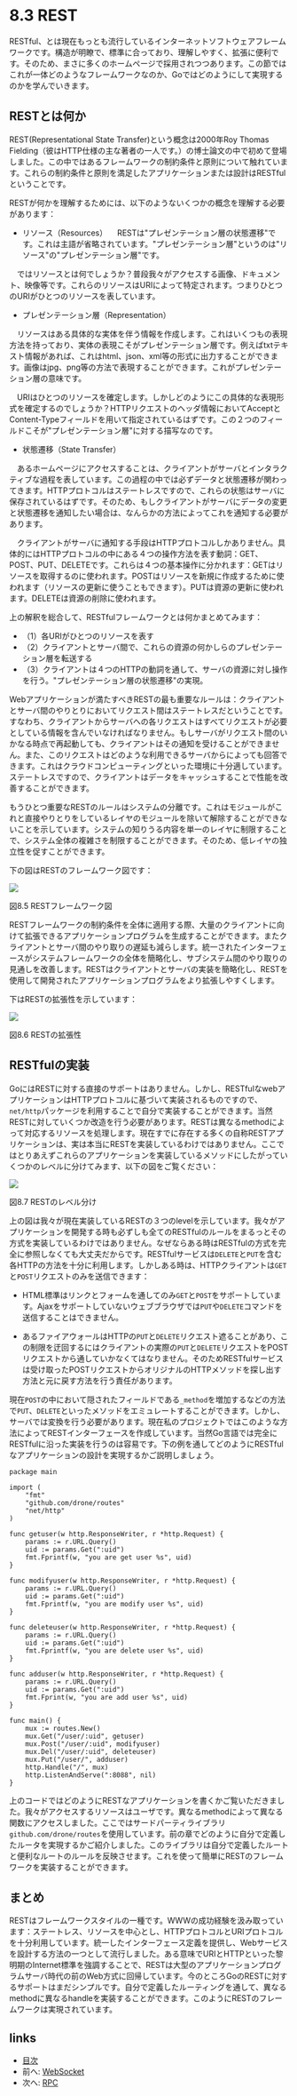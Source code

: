 # 8.3 REST
RESTful、とは現在もっとも流行しているインターネットソフトウェアフレームワークです。構造が明瞭で、標準に合っており、理解しやすく、拡張に便利です。そのため、まさに多くのホームページで採用されつつあります。この節ではこれが一体どのようなフレームワークなのか、Goではどのようにして実現するのかを学んでいきます。
## RESTとは何か
REST(Representational State Transfer)という概念は2000年Roy Thomas Fielding（彼はHTTP仕様の主な著者の一人です。）の博士論文の中で初めて登場しました。この中ではあるフレームワークの制約条件と原則について触れています。これらの制約条件と原則を満足したアプリケーションまたは設計はRESTfulということです。

RESTが何かを理解するためには、以下のようないくつかの概念を理解する必要があります：

- リソース（Resources）
　RESTは"プレゼンテーション層の状態遷移"です。これは主語が省略されています。"プレゼンテーション層"というのは"リソース"の"プレゼンテーション層"です。

　ではリソースとは何でしょうか？普段我々がアクセスする画像、ドキュメント、映像等です。これらのリソースはURIによって特定されます。つまりひとつのURIがひとつのリソースを表しています。

- プレゼンテーション層（Representation）

　リソースはある具体的な実体を伴う情報を作成します。これはいくつもの表現方法を持っており、実体の表現こそがプレゼンテーション層です。例えばtxtテキスト情報があれば、これはhtml、json、xml等の形式に出力することができます。画像はjpg、png等の方法で表現することができます。これがプレゼンテーション層の意味です。

　URIはひとつのリソースを確定します。しかしどのようにこの具体的な表現形式を確定するのでしょうか？HTTPリクエストのヘッダ情報においてAcceptとContent-Typeフィールドを用いて指定されているはずです。この２つのフィールドこそが"プレゼンテーション層"に対する描写なのです。

- 状態遷移（State Transfer）

　あるホームページにアクセスすることは、クライアントがサーバとインタラクティブな過程を表しています。この過程の中では必ずデータと状態遷移が関わってきます。HTTPプロトコルはステートレスですので、これらの状態はサーバに保存されているはずです。そのため、もしクライアントがサーバにデータの変更と状態遷移を通知したい場合は、なんらかの方法によってこれを通知する必要があります。

　クライアントがサーバに通知する手段はHTTPプロトコルしかありません。具体的にはHTTPプロトコルの中にある４つの操作方法を表す動詞：GET、POST、PUT、DELETEです。これらは４つの基本操作に分かれます：GETはリソースを取得するのに使われます。POSTはリソースを新規に作成するために使われます（リソースの更新に使うこともできます）。PUTは資源の更新に使われます。DELETEは資源の削除に使われます。

上の解釈を総合して、RESTfulフレームワークとは何かまとめてみます：

- （1）各URIがひとつのリソースを表す
- （2）クライアントとサーバ間で、これらの資源の何かしらのプレゼンテーション層を転送する
- （3）クライアントは４つのHTTPの動詞を通して、サーバの資源に対し操作を行う。"プレゼンテーション層の状態遷移"の実現。


Webアプリケーションが満たすべきRESTの最も重要なルールは：クライアントとサーバ間のやりとりにおいてリクエスト間はステートレスだということです。すなわち、クライアントからサーバへの各リクエストはすべてリクエストが必要としている情報を含んでいなければなりません。もしサーバがリクエスト間のいかなる時点で再起動しても、クライアントはその通知を受けることができません。また、このリクエストはどのような利用できるサーバからによっても回答できます。これはクラウドコンピューティングといった環境に十分適しています。ステートレスですので、クライアントはデータをキャッシュすることで性能を改善することができます。

もうひとつ重要なRESTのルールはシステムの分離です。これはモジュールがこれと直接やりとりをしているレイヤのモジュールを除いて解除することができないことを示しています。システムの知りうる内容を単一のレイヤに制限することで、システム全体の複雑さを制限することができます。そのため、低レイヤの独立性を促すことができます。

下の図はRESTのフレームワーク図です：

![](images/8.3.rest2.png?raw=true)

図8.5 RESTフレームワーク図

RESTフレームワークの制約条件を全体に適用する際、大量のクライアントに向けて拡張できるアプリケーションプログラムを生成することができます。またクライアントとサーバ間のやり取りの遅延も減らします。統一されたインターフェースがシステムフレームワークの全体を簡略化し、サブシステム間のやり取りの見通しを改善します。RESTはクライアントとサーバの実装を簡略化し、RESTを使用して開発されたアプリケーションプログラムをより拡張しやすくします。

下はRESTの拡張性を示しています：

![](images/8.3.rest.png?raw=true)

図8.6 RESTの拡張性

## RESTfulの実装
GoにはRESTに対する直接のサポートはありません。しかし、RESTfulなwebアプリケーションはHTTPプロトコルに基づいて実装されるものですので、`net/http`パッケージを利用することで自分で実装することができます。当然RESTに対していくつか改造を行う必要があります。RESTは異なるmethodによって対応するリソースを処理します。現在すでに存在する多くの自称RESTアプリケーションは、実は本当にRESTを実装しているわけではありません。ここではとりあえずこれらのアプリケーションを実装しているメソッドにしたがっていくつかのレベルに分けてみます、以下の図をご覧ください：

![](images/8.3.rest3.png?raw=true)

図8.7 RESTのレベル分け

上の図は我々が現在実装しているRESTの３つのlevelを示しています。我々がアプリケーションを開発する時も必ずしも全てのRESTfulのルールをまるっとその方式を実装しているわけではありません。なぜならある時はRESTfulの方式を完全に参照しなくても大丈夫だからです。RESTfulサービスは`DELETE`と`PUT`を含む各HTTPの方法を十分に利用します。しかしある時は、HTTPクライアントは`GET`と`POST`リクエストのみを送信できます：

- HTML標準はリンクとフォームを通してのみ`GET`と`POST`をサポートしています。Ajaxをサポートしていないウェブブラウザでは`PUT`や`DELETE`コマンドを送信することはできません。

- あるファイアウォールはHTTPの`PUT`と`DELETE`リクエスト遮ることがあり、この制限を迂回するにはクライアントの実際の`PUT`と`DELETE`リクエストをPOSTリクエストから通していかなくてはなりません。そのためRESTfulサービスは受け取ったPOSTリクエストからオリジナルのHTTPメソッドを探し出す方法と元に戻す方法を行う責任があります。

現在`POST`の中において隠されたフィールドである`_method`を増加するなどの方法で`PUT`、`DELETE`といったメソッドをエミュレートすることができます。しかし、サーバでは変換を行う必要があります。現在私のプロジェクトではこのような方法によってRESTインターフェースを作成しています。当然Go言語では完全にRESTfulに沿った実装を行うのは容易です。下の例を通してどのようにRESTfulなアプリケーションの設計を実現するかご説明しましょう。

	package main

	import (
		"fmt"
		"github.com/drone/routes"
		"net/http"
	)

	func getuser(w http.ResponseWriter, r *http.Request) {
		params := r.URL.Query()
		uid := params.Get(":uid")
		fmt.Fprintf(w, "you are get user %s", uid)
	}

	func modifyuser(w http.ResponseWriter, r *http.Request) {
		params := r.URL.Query()
		uid := params.Get(":uid")
		fmt.Fprintf(w, "you are modify user %s", uid)
	}

	func deleteuser(w http.ResponseWriter, r *http.Request) {
		params := r.URL.Query()
		uid := params.Get(":uid")
		fmt.Fprintf(w, "you are delete user %s", uid)
	}

	func adduser(w http.ResponseWriter, r *http.Request) {
		params := r.URL.Query()
		uid := params.Get(":uid")
		fmt.Fprint(w, "you are add user %s", uid)
	}

	func main() {
		mux := routes.New()
		mux.Get("/user/:uid", getuser)
		mux.Post("/user/:uid", modifyuser)
		mux.Del("/user/:uid", deleteuser)
		mux.Put("/user/", adduser)
		http.Handle("/", mux)
		http.ListenAndServe(":8088", nil)
	}

上のコードではどのようにRESTなアプリケーションを書くかご覧いただきました。我々がアクセスするリソースはユーザです。異なるmethodによって異なる関数にアクセスしました。ここではサードパーティライブラリ`github.com/drone/routes`を使用しています。前の章でどのように自分で定義したルータを実現するかご紹介しました。このライブラリは自分で定義したルートと便利なルートのルールを反映させます。これを使って簡単にRESTのフレームワークを実装することができます。

## まとめ
RESTはフレームワークスタイルの一種です。WWWの成功経験を汲み取っています：ステートレス、リソースを中心とし、HTTPプロトコルとURIプロトコルを十分利用しています。統一したインターフェース定義を提供し、Webサービスを設計する方法の一つとして流行しました。ある意味でURIとHTTPといった黎明期のInternet標準を強調することで、RESTは大型のアプリケーションプログラムサーバ時代の前のWeb方式に回帰しています。今のところGoのRESTに対するサポートはまだシンプルです。自分で定義したルーティングを通して、異なるmethodに異なるhandleを実装することができます。このようにRESTのフレームワークは実現されています。

## links
   * [目次](<preface.md>)
   * 前へ: [WebSocket](<08.2.md>)
   * 次へ: [RPC](<08.4.md>)
